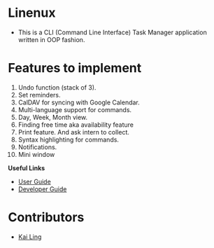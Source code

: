# Linenux

* This is a CLI (Command Line Interface) Task Manager application written in OOP fashion.

# Features to implement

1. Undo function (stack of 3).
2. Set reminders.
3. CalDAV for syncing with Google Calendar.
4. Multi-language support for commands.
5. Day, Week, Month view.
6. Finding free time aka availability feature
7. Print feature. And ask intern to collect.
8. Syntax highlighting for commands.
9. Notifications.
10. Mini window

**Useful Links**
* [User Guide](doc/UserGuide.md)
* [Developer Guide](doc/DeveloperGuide.md)

# Contributors

* [Kai Ling](doc/AboutUs.md/#kai-ling)

